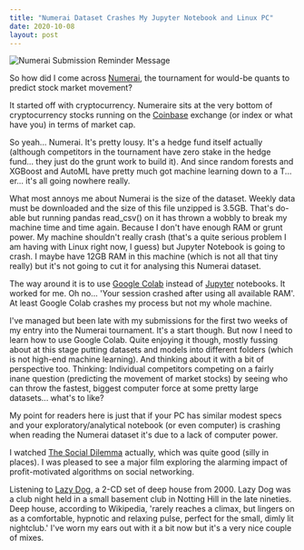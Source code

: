 ```yaml
---
title: "Numerai Dataset Crashes My Jupyter Notebook and Linux PC"
date: 2020-10-08
layout: post
---
```


<img src="{{site.url}}/images/numerai_20200929.jpg" alt="Numerai Submission Reminder Message" style="display: block; margin: auto;" /> 

So how did I come across [Numerai](https://numer.ai/tournament), the tournament for would-be quants to predict stock market movement?  

It started off with cryptocurrency. Numeraire sits at the very bottom of cryptocurrency stocks running on the [Coinbase](https://www.coinbase.com/price) exchange (or index or what have you) in terms of market cap.  

So yeah... Numerai. It's pretty lousy. It's a hedge fund itself actually (although competitors in the tournament have zero stake in the hedge fund... they just do the grunt work to build it). And since random forests and XGBoost and AutoML have pretty much got machine learning down to a T... er... it's all going nowhere really.  

What most annoys me about Numerai is the size of the dataset. Weekly data must be downloaded and the size of this file unzipped is 3.5GB. That's do-able but running pandas read_csv() on it has thrown a wobbly to break my machine time and time again. Because I don't have enough RAM or grunt power. My machine shouldn't really crash (that's a quite serious problem I am having with Linux right now, I guess) but Jupyter Notebook is going to crash. I maybe have 12GB RAM in this machine (which is not all that tiny really) but it's not going to cut it for analysing this Numerai dataset.  

The way around it is to use [Google Colab](https://colab.research.google.com/) instead of [Jupyter](https://jupyter.org/) notebooks. It worked for me. Oh no... 'Your session crashed after using all available RAM'. At least Google Colab crashes my process but not my whole machine.  

I've managed but been late with my submissions for the first two weeks of my entry into the Numerai tournament. It's a start though. But now I need to learn how to use Google Colab. Quite enjoying it though, mostly fussing about at this stage putting datasets and models into different folders (which is not high-end machine learning). And thinking about it with a bit of perspective too. Thinking: Individual competitors competing on a fairly inane question (predicting the movement of market stocks) by seeing who can throw the fastest, biggest computer force at some pretty large datasets... what's to like?  

My point for readers here is just that if your PC has similar modest specs and your exploratory/analytical notebook (or even computer) is crashing when reading the Numerai dataset it's due to a lack of computer power.  

I watched [The Social Dilemma](https://www.netflix.com/gb/title/81254224) actually, which was quite good (silly in places). I was pleased to see a major film exploring the alarming impact of profit-motivated algorithms on social networking.  

Listening to [Lazy Dog](https://www.discogs.com/Various-Lazy-Dog/master/232788), a 2-CD set of deep house from 2000. Lazy Dog was a club night held in a small basement club in Notting Hill in the late nineties. Deep house, according to Wikipedia, 'rarely reaches a climax, but lingers on as a comfortable, hypnotic and relaxing pulse, perfect for the small, dimly lit nightclub.' I've worn my ears out with it a bit now but it's a very nice couple of mixes.